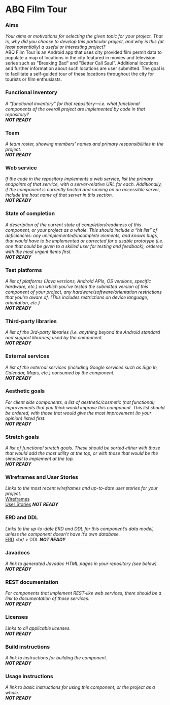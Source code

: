 # ABQ Film Tour

### Aims
*Your aims or motivations for selecting the given topic for your project. That is, why did you choose to develop this particular project, and why is this (at least potentially) a useful or interesting project?*<br />
ABQ Film Tour is an Android app that uses city provided film permit data to populate a map of locations in the city featured in movies and television series such as "Breaking Bad" and "Better Call Saul". Additional locations and further information about such locations are user submitted. The goal is to facilitate a self-guided tour of these locations throughout the city for tourists or film enthusiasts.

### Functional inventory
*A “functional inventory” for that repository—i.e. what functional components of the overall project are implemented by code in that repository?* <br/>
***NOT READY***

### Team
*A team roster, showing members’ names and primary responsibilities in the project.* <br/>
***NOT READY***

### Web service
*If the code in the repository implements a web service, list the primary endpoints of that service, with a server-relative URL for each. Additionally, if the component is currently hosted and running on an accessible server, include the host name of that server in this section.* <br/>
***NOT READY***

### State of completion
*A description of the current state of completion/readiness of this component, or your project as a whole. This should include a “hit list” of deficiencies: any unimplemented/incomplete elements, and known bugs, that would have to be implemented or corrected for a usable prototype (i.e. one that could be given to a skilled user for testing and feedback), ordered with the most urgent items first.* <br/>
***NOT READY***

### Test platforms
*A list of platforms (Java versions, Android APIs, OS versions, specific hardware, etc.) on which you’ve tested the submitted version of this component of your project, any hardware/software/orientation restrictions that you’re aware of. (This includes restrictions on device language, orientation, etc.)* <br/>
***NOT READY***

### Third-party libraries
*A list of the 3rd-party libraries (i.e. anything beyond the Android standard and support libraries) used by the component.* <br/>
***NOT READY***

### External services
*A list of the external services (including Google services such as Sign In, Calendar, Maps, etc.) consumed by the component.* <br/>
***NOT READY***

### Aesthetic goals
*For client side components, a list of aesthetic/cosmetic (not functional) improvements that you think would improve this component. This list should be ordered, with those that would give the most improvement (in your opinion) listed first.* <br/>
***NOT READY***

### Stretch goals
*A list of functional stretch goals. These should be sorted either with those that would add the most utility at the top, or with those that would be the simplest to implement at the top.* <br/>
***NOT READY***

### Wireframes and User Stories
*Links to the most recent wireframes and up-to-date user stories for your project.* <br/>
[Wireframes](https://xd.adobe.com/view/81f12600-75b1-4f07-7cc3-a86bc45dacf9-f7c0/) <br/>
[User Stories](docs/UserStories.md) ***NOT READY***

### ERD and DDL
*Links to the up-to-date ERD and DDL for this component’s data model, unless the component doesn’t have it’s own database.* <br/>
[ERD](docs/ERD.pdf) <br/ >
DDL ***NOT READY***

### Javadocs
*A link to generated Javadoc HTML pages in your repository (see below).* <br/>
***NOT READY***

### REST documentation
*For components that implement REST-like web services, there should be a link to documentation of those services.* <br/>
***NOT READY***

### Licenses
*Links to all applicable licenses.* <br/>
***NOT READY***

### Build instructions
*A link to instructions for building the component.* <br/>
***NOT READY***

### Usage instructions
*A link to basic instructions for using this component, or the project as a whole.* <br/>
***NOT READY***
